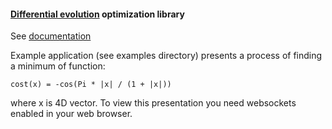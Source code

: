 #### [Differential evolution](http://en.wikipedia.org/wiki/Differential_evolution) optimization library

See [documentation](http://gopkgdoc.appspot.com/pkg/github.com/ziutek/de)

Example application (see examples directory) presents a process of finding a
minimum of function:

	cost(x) = -cos(Pi * |x| / (1 + |x|))

where x is 4D vector. To view this presentation you need websockets enabled in
your web browser.
